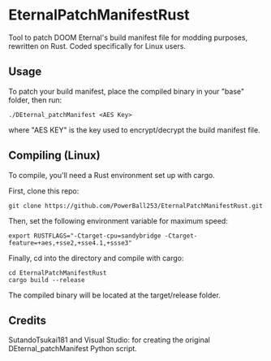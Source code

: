 # EternalPatchManifestRust
Tool to patch DOOM Eternal's build manifest file for modding purposes, rewritten on Rust. Coded specifically for Linux users.

## Usage
To patch your build manifest, place the compiled binary in your "base" folder, then run:
```
./DEternal_patchManifest <AES Key>
```
where "AES KEY" is the key used to encrypt/decrypt the build manifest file.

## Compiling (Linux)
To compile, you'll need a Rust environment set up with cargo.

First, clone this repo:
```
git clone https://github.com/PowerBall253/EternalPatchManifestRust.git
```
Then, set the following environment variable for maximum speed:
```
export RUSTFLAGS="-Ctarget-cpu=sandybridge -Ctarget-feature=+aes,+sse2,+sse4.1,+ssse3"
```

Finally, cd into the directory and compile with cargo:
```
cd EternalPatchManifestRust
cargo build --release
```
The compiled binary will be located at the target/release folder.

## Credits
SutandoTsukai181 and Visual Studio: for creating the original DEternal_patchManifest Python script.
